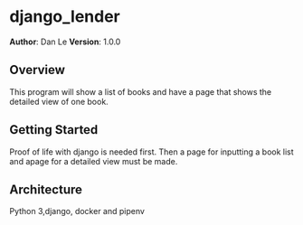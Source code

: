 # django_lender
**Author**: Dan Le
**Version**: 1.0.0 

## Overview
This program will show a list of books and have a page that shows the detailed view of one book.
## Getting Started
Proof of life with django is needed first. Then a page for inputting a book list and apage for a detailed view must be made.

## Architecture
Python 3,django, docker and pipenv


